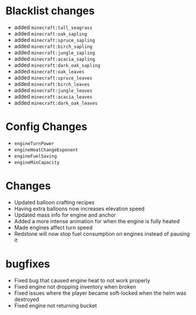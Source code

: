 # Blacklist changes
  * added `minecraft:tall_seagrass`
  * added `minecraft:oak_sapling`
  * added `minecraft:spruce_sapling`
  * added `minecraft:birch_sapling`
  * added `minecraft:jungle_sapling`
  * added `minecraft:acacia_sapling`
  * added `minecraft:dark_oak_sapling`
  * added `minecraft:oak_leaves`
  * added `minecraft:spruce_leaves`
  * added `minecraft:birch_leaves`
  * added `minecraft:jungle_leaves`
  * added `minecraft:acacia_leaves`
  * added `minecraft:dark_oak_leaves`
# Config Changes
  * `engineTurnPower`
  * `engineHeatChangeExponent`
  * `engineFuelSaving`
  * `engineMinCapacity`
# Changes
  * Updated balloon crafting recipes
  * Having extra balloons now increases elevation speed
  * Updated mass info for engine and anchor
  * Added a more intense animation for when the engine is fully heated
  * Made engines affect turn speed
  * Redstone will now stop fuel consumption on engines instead of pausing it
# bugfixes
  * Fixed bug that caused engine heat to not work properly
  * Fixed engine not dropping inventory when broken
  * Fixed issues where the player became soft-locked when the helm was destroyed
  * Fixed engine not returning bucket
